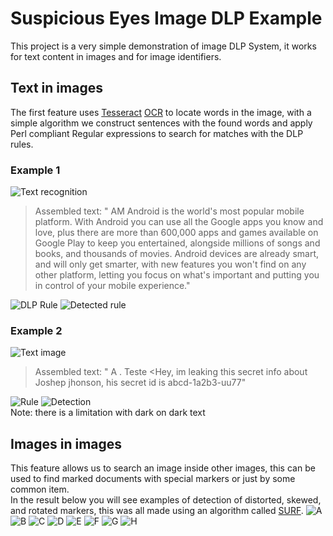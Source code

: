 
# Suspicious Eyes Image DLP Example
This project is a very simple demonstration of image DLP System, it works for text content in images and for image identifiers.


## Text in images
The first feature uses [Tesseract](https://github.com/tesseract-ocr/tesseract) [OCR](https://en.wikipedia.org/wiki/Optical_character_recognition) to locate words in the image, with a simple algorithm we construct sentences with the found words and apply Perl compliant Regular expressions to search for matches with the DLP rules.

### Example 1
![Text recognition](https://github.com/angelorodem/SuspiciousEyes/blob/master/images/results/result1/result1.png)    

> Assembled text: " AM Android is the world's most popular
> mobile platform. With Android you can use all the Google apps you
> know and love, plus there are more than 600,000 apps and games
> available on Google Play to keep you entertained, alongside millions
> of songs and books, and thousands of movies. Android devices are
> already smart, and will only get smarter, with new features you won't
> find on any other platform, letting you focus on what's important and
> putting you in control of your mobile experience."   

![DLP Rule](https://github.com/angelorodem/SuspiciousEyes/blob/master/images/results/result1/result1_rule.png)
![Detected rule](https://github.com/angelorodem/SuspiciousEyes/blob/master/images/results/result1/result1_warning.png)    

### Example 2
![Text image](https://github.com/angelorodem/SuspiciousEyes/blob/master/images/results/result2/Result1_screenshot_19.05.2020.png)     

> Assembled text: " A . Teste <Hey, im leaking this secret info
> about Joshep jhonson, his secret id is abcd-1a2b3-uu77"

![Rule](https://github.com/angelorodem/SuspiciousEyes/blob/master/images/results/result2/Screenshot%20from%202020-05-19%2023-41-31.png)
![Detection](https://github.com/angelorodem/SuspiciousEyes/blob/master/images/results/result2/Screenshot%20from%202020-05-19%2023-40-38.png)       
Note: there is a limitation with dark on dark text
## Images in images
This feature allows us to search an image inside other images, this can be used to find marked documents with special markers or just by some common item.    
In the result below you will see examples of detection of distorted, skewed, and rotated markers, this was all made using an algorithm called [SURF](https://en.wikipedia.org/wiki/Speeded_up_robust_features).
![A](https://github.com/angelorodem/SuspiciousEyes/blob/master/images/results/result3/detections/a.png)
![B](https://github.com/angelorodem/SuspiciousEyes/blob/master/images/results/result3/detections/b.png)
![C](https://github.com/angelorodem/SuspiciousEyes/blob/master/images/results/result3/detections/c.png)
![D](https://github.com/angelorodem/SuspiciousEyes/blob/master/images/results/result3/detections/d.png)
![E](https://github.com/angelorodem/SuspiciousEyes/blob/master/images/results/result3/detections/e.png)
![F](https://github.com/angelorodem/SuspiciousEyes/blob/master/images/results/result3/detections/f.png)
![G](https://github.com/angelorodem/SuspiciousEyes/blob/master/images/results/result3/detections/g.png)
![H](https://github.com/angelorodem/SuspiciousEyes/blob/master/images/results/result3/detections/h.png)
